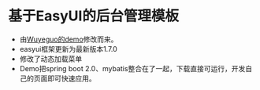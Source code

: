
# 基于EasyUI的后台管理模板
* 由[Wuyeguo的demo](http://www.cnblogs.com/wyguo/p/3556049.html)修改而来。
* easyui框架更新为最新版本1.7.0
* 修改了动态加载菜单
* Demo把spring boot 2.0、mybatis整合在了一起，下载直接可运行，开发自己的页面即可快速应用。